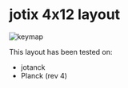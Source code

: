 # jotix 4x12 layout

![keymap](https://i.imgur.com/lrFRVn8.png)

This layout has been tested on:

* jotanck
* Planck (rev 4)